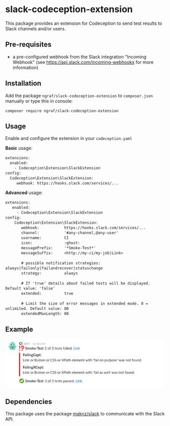 slack-codeception-extension
=============================
This package provides an extension for Codeception to send test results to Slack channels and/or users.

Pre-requisites
-------------

- a pre-configured webhook from the Slack integration "Incoming Webhook"
(see https://api.slack.com/incoming-webhooks for more information)

Installation
-----------

Add the package `ngraf/slack-codeception-extension` to `composer.json` manually or type this in console:

    composer require ngraf/slack-codeception-extension
    
Usage
-----
Enable and configure the extension in your `codeception.yaml`

**Basic** usage:

    extensions:
      enabled:
        - Codeception\Extension\SlackExtension
    config:
      Codeception\Extension\SlackExtension:
         webhook: https://hooks.slack.com/services/...
           
**Advanced** usage:

    extensions:
       enabled:
         - Codeception\Extension\SlackExtension
    config:
        Codeception\Extension\SlackExtension:
           webhook:           https://hooks.slack.com/services/...
           channel:           '#any-channel,@any-user'
           username:          CI
           icon:              :ghost:
           messagePrefix:     '*Smoke-Test*'
           messageSuffix:     <http://my-ci/my-job|Link>
           
           # possible notification strategies: always|failonly|failandrecover|statuschange
           strategy:          always
           
           # If 'true' details about failed tests will be displayed. Default value: 'false'
           extended:          true
           
           # Limit the size of error messages in extended mode. 0 = unlimited. Default value: 80
           extendedMaxLength: 80
           
Example
-----

![slack-example](slack-example.png)

Dependencies
-----
This package uses the package [maknz/slack](https://github.com/maknz/slack) to communicate with the Slack API.